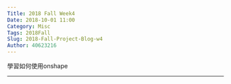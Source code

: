 ```yaml
---
Title: 2018 Fall Week4
Date: 2018-10-01 11:00
Category: Misc
Tags: 2018Fall
Slug: 2018-Fall-Project-Blog-w4
Author: 40623216
---
```


學習如何使用onshape


<!-- PELICAN_END_SUMMARY -->


----



